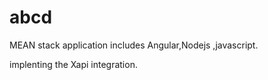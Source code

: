 # abcd
MEAN stack application includes Angular,Nodejs ,javascript.

implenting the Xapi integration.
